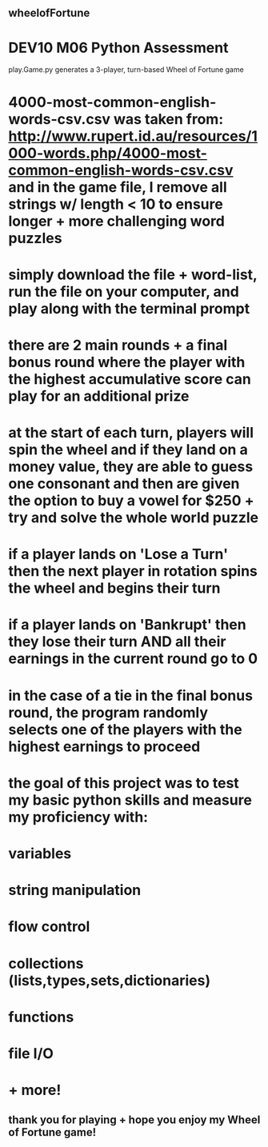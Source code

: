 ## wheelofFortune
# DEV10 M06 Python Assessment

play.Game.py generates a 3-player, turn-based Wheel of Fortune game
# 4000-most-common-english-words-csv.csv was taken from: http://www.rupert.id.au/resources/1000-words.php/4000-most-common-english-words-csv.csv and in the game file, I remove all strings w/ length < 10 to ensure longer + more challenging word puzzles
# simply download the file + word-list, run the file on your computer, and play along with the terminal prompt
# there are 2 main rounds + a final bonus round where the player with the highest accumulative score can play for an additional prize
# at the start of each turn, players will spin the wheel and if they land on a money value, they are able to guess one consonant and then are given the option to buy a vowel for $250 + try and solve the whole world puzzle
# if a player lands on 'Lose a Turn' then the next player in rotation spins the wheel and begins their turn
# if a player lands on 'Bankrupt' then they lose their turn AND all their earnings in the current round go to 0
# in the case of a tie in the final bonus round, the program randomly selects one of the players with the highest earnings to proceed

# the goal of this project was to test my basic python skills and measure my proficiency with:
# variables
# string manipulation
# flow control
# collections (lists,types,sets,dictionaries)
# functions
# file I/O
# + more!

## thank you for playing + hope you enjoy my Wheel of Fortune game!
